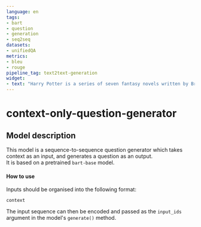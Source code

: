 ```yaml
---
language: en
tags:
- bart
- question
- generation
- seq2seq
datasets:
- unifiedQA
metrics:
- bleu
- rouge
pipeline_tag: text2text-generation
widget:
- text: "Harry Potter is a series of seven fantasy novels written by British author J. K. Rowling. The novels chronicle the lives of a young wizard, Harry Potter, and his friends Hermione Granger and Ron Weasley, all of whom are students at Hogwarts School of Witchcraft and Wizardry. The main story arc concerns Harry's struggle against Lord Voldemort, a dark wizard who intends to become immortal, overthrow the wizard governing body known as the Ministry of Magic and subjugate all wizards and Muggles(non-magical people)."
---
```

# context-only-question-generator

## Model description

This model is a sequence-to-sequence question generator which takes context as an input, and generates a question as an output.   
It is based on a pretrained `bart-base` model.     

#### How to use

Inputs should be organised into the following format:   
```
context 
```
The input sequence can then be encoded and passed as the `input_ids` argument in the model's `generate()` method.
